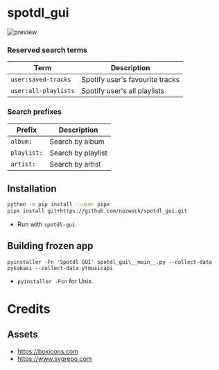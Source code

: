 # spotdl_gui

![preview](https://github.com/nozwock/spotdl_gui/assets/57829219/0f4f7173-1d65-4ae6-a46f-9f5602d86e81)

### Reserved search terms

| Term                 | Description                     |
| -------------------- | ------------------------------- |
| `user:saved-tracks`  | Spotify user's favourite tracks |
| `user:all-playlists` | Spotify user's all playlists    |

### Search prefixes

| Prefix      | Description        |
| ----------- | ------------------ |
| `album:`    | Search by album    |
| `playlist:` | Search by playlist |
| `artist:`   | Search by artist   |

## Installation
```sh
python -m pip install --user pipx
pipx install git+https://github.com/nozwock/spotdl_gui.git
```

- Run with `spotdl-gui`

## Building frozen app 
```console
pyinstaller -Fn 'Spotdl GUI' spotdl_gui\__main__.py --collect-data pykakasi --collect-data ytmusicapi
```

- `pyinstaller -Fsn` for Unix.

# Credits
## Assets
- https://boxicons.com
- https://www.svgrepo.com